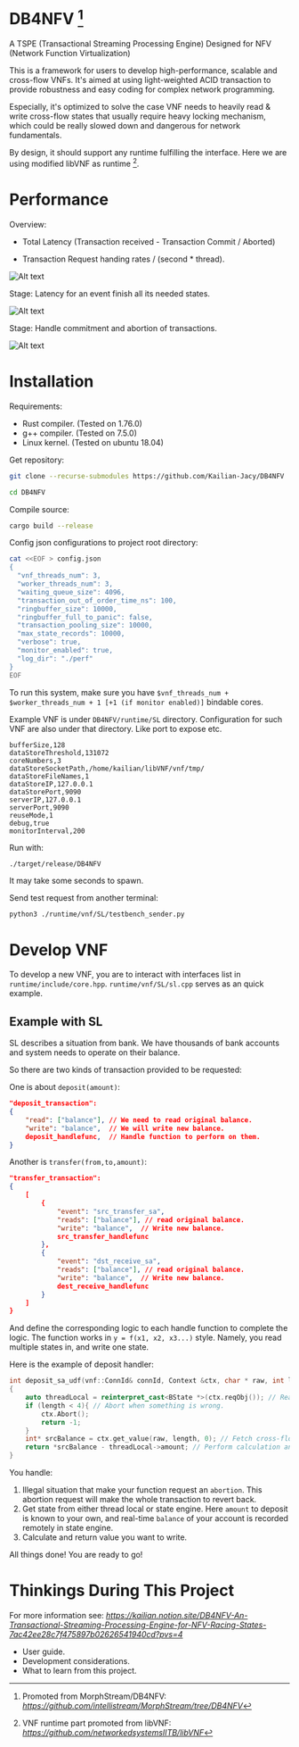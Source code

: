 # DB4NFV [^1]
A TSPE (Transactional Streaming Processing Engine) Designed for NFV (Network Function Virtualization)

This is a framework for users to develop high-performance, scalable and cross-flow VNFs. It's aimed at using light-weighted ACID transaction to provide robustness and easy coding for complex network programming.

Especially, it's optimized to solve the case VNF needs to heavily read & write cross-flow states that usually require heavy locking mechanism, which could be really slowed down and dangerous for network fundamentals.

By design, it should support any runtime fulfilling the interface. Here we are using modified libVNF as runtime [^2].


# Performance 

Overview:

- Total Latency (Transaction received - Transaction Commit / Aborted)

- Transaction Request handing rates / (second * thread).

![Alt text](assets/total.png)

Stage: Latency for an event finish all its needed states.

![Alt text](assets/state_access.png)

Stage: Handle commitment and abortion of transactions.

![Alt text](assets/transactions.png)


# Installation

Requirements:
- Rust compiler. (Tested on 1.76.0)
- g++ compiler. (Tested on 7.5.0)
- Linux kernel. (Tested on ubuntu 18.04)

Get repository:

```bash
git clone --recurse-submodules https://github.com/Kailian-Jacy/DB4NFV	

cd DB4NFV
```

Compile source:
```bash
cargo build --release
```

Config json configurations to project root directory:
```bash
cat <<EOF > config.json 
{
  "vnf_threads_num": 3,
  "worker_threads_num": 3,
  "waiting_queue_size": 4096,
  "transaction_out_of_order_time_ns": 100,
  "ringbuffer_size": 10000,
  "ringbuffer_full_to_panic": false,
  "transaction_pooling_size": 10000,
  "max_state_records": 10000,
  "verbose": true,
  "monitor_enabled": true,
  "log_dir": "./perf"
}
EOF
```

To run this system, make sure you have
 `$vnf_threads_num + $worker_threads_num + 1 [+1 (if monitor enabled)]` 
 bindable cores. 

Example VNF is under `DB4NFV/runtime/SL` directory. Configuration for such VNF are also under that directory. Like port to expose etc.

```csv
bufferSize,128
dataStoreThreshold,131072
coreNumbers,3
dataStoreSocketPath,/home/kailian/libVNF/vnf/tmp/
dataStoreFileNames,1
dataStoreIP,127.0.0.1
dataStorePort,9090
serverIP,127.0.0.1
serverPort,9090
reuseMode,1
debug,true
monitorInterval,200
```


Run with:
```bash
./target/release/DB4NFV
```

It may take some seconds to spawn.

Send test request from another terminal:
```
python3 ./runtime/vnf/SL/testbench_sender.py
```

# Develop VNF

To develop a new VNF, you are to interact with interfaces list in `runtime/include/core.hpp`. `runtime/vnf/SL/sl.cpp` serves as an quick example.

## Example with SL

SL describes a situation from bank. We have thousands of bank accounts and system needs to operate on their balance. 

So there are two kinds of transaction provided to be requested: 

One is about `deposit(amount)`:

```json
"deposit_transaction":
{
	"read": ["balance"], // We need to read original balance.
	"write": "balance",  // We will write new balance.
	deposit_handlefunc,  // Handle function to perform on them.
}
```

Another is `transfer(from,to,amount)`:
```json
"transfer_transaction":
{
	[
		{
			"event": "src_transfer_sa",
			"reads": ["balance"], // read original balance.
			"write": "balance",  // Write new balance.
			src_transfer_handlefunc
		},
		{
			"event": "dst_receive_sa",
			"reads": ["balance"], // read original balance.
			"write": "balance",  // Write new balance.
			dest_receive_handlefunc
		}
	]
}
```

And define the corresponding logic to each handle function to complete the logic. The function works in `y = f(x1, x2, x3...)` style. Namely, you read multiple states in, and write one state.

Here is the example of deposit handler:

```C++
int deposit_sa_udf(vnf::ConnId& connId, Context &ctx, char * raw, int length)
{
	auto threadLocal = reinterpret_cast<BState *>(ctx.reqObj()); // Read from thread local to fetch prepared state.
    if (length < 4){ // Abort when something is wrong.
        ctx.Abort();
        return -1;
    }
    int* srcBalance = ctx.get_value(raw, length, 0); // Fetch cross-flow state from state engine.
    return *srcBalance - threadLocal->amount; // Perform calculation and return.
}
```

You handle:

1. Illegal situation that make your function request an `abortion`. This abortion request will make the whole transaction to revert back.
2. Get state from either thread local or state engine. Here `amount` to deposit is known to your own, and real-time `balance` of your account is recorded remotely in state engine.
3. Calculate and return value you want to write.

All things done! You are ready to go!

# Thinkings During This Project

For more information see: *https://kailian.notion.site/DB4NFV-An-Transactional-Streaming-Processing-Engine-for-NFV-Racing-States-7ac42ee28c7f475897b02626541940cd?pvs=4*

- User guide.
- Development considerations.
- What to learn from this project.

[^1]: Promoted from MorphStream/DB4NFV: *https://github.com/intellistream/MorphStream/tree/DB4NFV*

[^2]: VNF runtime part promoted from libVNF: *https://github.com/networkedsystemsIITB/libVNF*